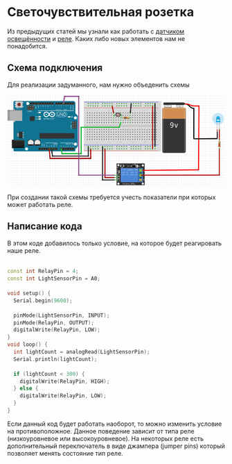 # Светочувствительная розетка

Из предыдущих статей мы узнали как работать с [датчиком освещённости](02-light-sensor.md) и [реле](02-relay.md). Каких либо новых элементов нам не понадобится.

## Схема подключения

Для реализации задуманного, нам нужно объеденить схемы

![light sensor and relay](../img/02/light-sensor-and-relay.png)

При создании такой схемы требуется учесть показатели при которых может работать реле.

## Написание кода

В этом коде добавилось только условие, на которое будет реагировать наше реле.

```cpp

const int RelayPin = 4;
const int LightSensorPin = A0;

void setup() {
  Serial.begin(9600);

  pinMode(LightSensorPin, INPUT);
  pinMode(RelayPin, OUTPUT);
  digitalWrite(RelayPin, LOW);
}
void loop() {
  int lightCount = analogRead(LightSensorPin);
  Serial.println(lightCount);

  if (lightCount < 300) {
    digitalWrite(RelayPin, HIGH);
  } else {
    digitalWrite(RelayPin, LOW);
  }
}
```

Если данный код будет работать наоборот, то можно изменить условие на противоположное. Данное поведение зависит от типа реле (низкоуровневое или высокоуровневое). На некоторых реле есть дополнительный переключатель в виде джампера (jumper pins) который позволяет менять состояние тип реле.